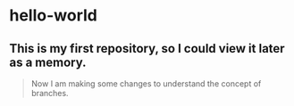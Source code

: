 # hello-world
## This is my first repository, so I could view it later as a memory.
> Now I am making some changes to understand the concept of branches.
